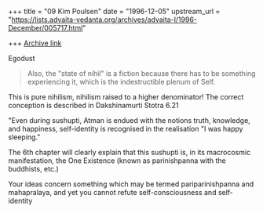 +++
title = "09 Kim Poulsen"
date = "1996-12-05"
upstream_url = "https://lists.advaita-vedanta.org/archives/advaita-l/1996-December/005717.html"

+++
[Archive link](https://lists.advaita-vedanta.org/archives/advaita-l/1996-December/005717.html)

Egodust
> Also, the "state of nihil" is
> a fiction because there has to be something experiencing it,
> which is the indestructible plenum of Self.

This is pure nihilism, nihilism raised to a higher denominator!
 The correct conception is described in Dakshinamurti Stotra 6.21

"Even during sushupti, Atman is endued with the notions truth,
knowledge, and happiness,  self-identity is recognised in the
realisation "I was happy sleeping."

The 6th chapter will clearly explain that this sushupti is, in its
macrocosmic manifestation, the One Existence (known as
parinishpanna with the buddhists, etc.)

Your ideas concern something which may be termed
pariparinishpanna and mahapralaya, and yet you cannot
refute self-consciousness and self-identity


